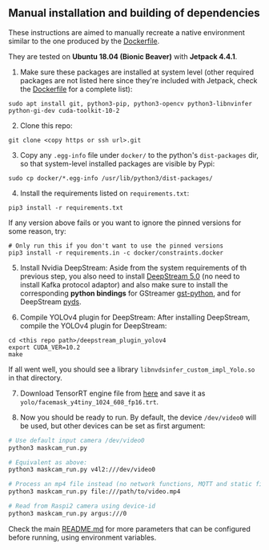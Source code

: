 ## Manual installation and building of dependencies

These instructions are aimed to manually recreate a native environment similar to the one produced by the [Dockerfile](Dockerfile).

They are tested on **Ubuntu 18.04 (Bionic Beaver)** with **Jetpack 4.4.1**.

1. Make sure these packages are installed at system level (other required packages are not listed here since they're included with Jetpack, check the [Dockerfile](Dockerfile) for a complete list):
```
sudo apt install git, python3-pip, python3-opencv python3-libnvinfer python-gi-dev cuda-toolkit-10-2
```

2. Clone this repo:
```
git clone <copy https or ssh url>.git
```

3. Copy any `.egg-info` file under `docker/` to the python's `dist-packages` dir, so that system-level installed packages are visible by Pypi:
```
sudo cp docker/*.egg-info /usr/lib/python3/dist-packages/
```

4. Install the requirements listed on `requirements.txt`:
```
pip3 install -r requirements.txt
```

If any version above fails or you want to ignore the pinned versions for some reason, try:
```
# Only run this if you don't want to use the pinned versions
pip3 install -r requirements.in -c docker/constraints.docker
```

5. Install Nvidia DeepStream:
Aside from the system requirements of th previous step, you also need to install
[DeepStream 5.0](https://docs.nvidia.com/metropolis/deepstream/dev-guide/text/DS_Quickstart.html#jetson-setup) 
(no need to install Kafka protocol adaptor)
and also make sure to install the corresponding **python bindings** for GStreamer
[gst-python](https://docs.nvidia.com/metropolis/deepstream/dev-guide/text/DS_Python_Sample_Apps.html#python-bindings),
and for DeepStream [pyds](https://docs.nvidia.com/metropolis/deepstream/dev-guide/text/DS_Python_Sample_Apps.html#metadata-access).

6. Compile YOLOv4 plugin for DeepStream:
After installing DeepStream, compile the YOLOv4 plugin for DeepStream:
```
cd <this repo path>/deepstream_plugin_yolov4
export CUDA_VER=10.2
make
```
If all went well, you should see a library `libnvdsinfer_custom_impl_Yolo.so` in that directory.

7. Download TensorRT engine file from [here](https://maskcam.s3.us-east-2.amazonaws.com/facemask_y4tiny_1024_608_fp16.trt) and save it as `yolo/facemask_y4tiny_1024_608_fp16.trt`.

8. Now you should be ready to run. By default, the device `/dev/video0` will be used, but other devices can be set as first argument:
```bash
# Use default input camera /dev/video0
python3 maskcam_run.py

# Equivalent as above:
python3 maskcam_run.py v4l2:///dev/video0

# Process an mp4 file instead (no network functions, MQTT and static file server disabled)
python3 maskcam_run.py file:///path/to/video.mp4

# Read from Raspi2 camera using device-id
python3 maskcam_run.py argus:///0
```

Check the main [README.md](README) for more parameters that can be configured before running, using environment variables.
